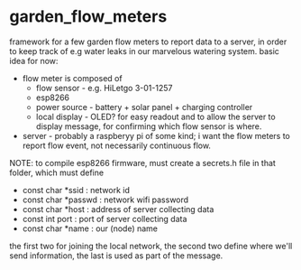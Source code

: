 # garden_flow_meters

framework for a few garden flow meters to report data to a server, in order to keep track of e.g water leaks in our marvelous watering system.
basic idea for now:
* flow meter is composed of
   * flow sensor - e.g. HiLetgo 3-01-1257
   * esp8266
   * power source - battery + solar panel + charging controller
   * local display - OLED? for easy readout and to allow the server to display message, for confirming which flow sensor is where.
* server - probably a raspberyy pi of some kind; i want the flow meters to report flow event, not necessarily continuous flow.

NOTE: to compile esp8266 firmware, must create a secrets.h file in that folder, which must define
* const char *ssid : network id
* const char *passwd : network wifi password
* const char *host : address of server collecting data
* const int port : port of server collecting data
* const char *name : our (node) name

the first two for joining the local network, the second two define where we'll send information, the last is used as part of the message.
